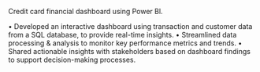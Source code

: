 Credit card financial dashboard using Power Bl.

• Developed an interactive dashboard using
transaction and customer data from a SQL database,
to provide real-time insights.
• Streamlined data processing & analysis to monitor
key performance metrics and trends.
• Shared actionable insights with stakeholders based
on dashboard findings to support decision-making
processes.
